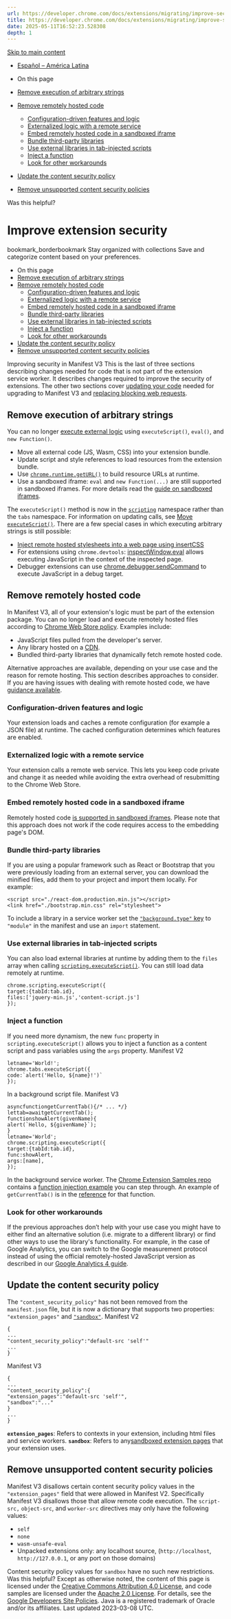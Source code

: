 ```yaml
---
url: https://developer.chrome.com/docs/extensions/migrating/improve-security
title: https://developer.chrome.com/docs/extensions/migrating/improve-security
date: 2025-05-11T16:52:23.528308
depth: 1
---
```


[ Skip to main content ](https://developer.chrome.com/docs/extensions/develop/migrate/improve-security#main-content)
  * [Español – América Latina](https://developer.chrome.com/docs/extensions/develop/migrate/improve-security?hl=es-419)




  * On this page
  * [Remove execution of arbitrary strings](https://developer.chrome.com/docs/extensions/develop/migrate/improve-security#remove-execution-of-strings)
  * [Remove remotely hosted code](https://developer.chrome.com/docs/extensions/develop/migrate/improve-security#remove-remote-code)
    * [Configuration-driven features and logic](https://developer.chrome.com/docs/extensions/develop/migrate/improve-security#configuration-drive)
    * [Externalized logic with a remote service](https://developer.chrome.com/docs/extensions/develop/migrate/improve-security#externalize-with-remote)
    * [Embed remotely hosted code in a sandboxed iframe](https://developer.chrome.com/docs/extensions/develop/migrate/improve-security#embed-in-sandbox)
    * [Bundle third-party libraries](https://developer.chrome.com/docs/extensions/develop/migrate/improve-security#bundle-third-party)
    * [Use external libraries in tab-injected scripts](https://developer.chrome.com/docs/extensions/develop/migrate/improve-security#use-external-libraries)
    * [Inject a function](https://developer.chrome.com/docs/extensions/develop/migrate/improve-security#inject-func)
    * [Look for other workarounds](https://developer.chrome.com/docs/extensions/develop/migrate/improve-security#look-for-workarounds)
  * [Update the content security policy](https://developer.chrome.com/docs/extensions/develop/migrate/improve-security#update-csp)
  * [Remove unsupported content security policies](https://developer.chrome.com/docs/extensions/develop/migrate/improve-security#remove-unsupported-csv)




Was this helpful?
#  Improve extension security 
bookmark_borderbookmark Stay organized with collections  Save and categorize content based on your preferences.
  * On this page
  * [Remove execution of arbitrary strings](https://developer.chrome.com/docs/extensions/develop/migrate/improve-security#remove-execution-of-strings)
  * [Remove remotely hosted code](https://developer.chrome.com/docs/extensions/develop/migrate/improve-security#remove-remote-code)
    * [Configuration-driven features and logic](https://developer.chrome.com/docs/extensions/develop/migrate/improve-security#configuration-drive)
    * [Externalized logic with a remote service](https://developer.chrome.com/docs/extensions/develop/migrate/improve-security#externalize-with-remote)
    * [Embed remotely hosted code in a sandboxed iframe](https://developer.chrome.com/docs/extensions/develop/migrate/improve-security#embed-in-sandbox)
    * [Bundle third-party libraries](https://developer.chrome.com/docs/extensions/develop/migrate/improve-security#bundle-third-party)
    * [Use external libraries in tab-injected scripts](https://developer.chrome.com/docs/extensions/develop/migrate/improve-security#use-external-libraries)
    * [Inject a function](https://developer.chrome.com/docs/extensions/develop/migrate/improve-security#inject-func)
    * [Look for other workarounds](https://developer.chrome.com/docs/extensions/develop/migrate/improve-security#look-for-workarounds)
  * [Update the content security policy](https://developer.chrome.com/docs/extensions/develop/migrate/improve-security#update-csp)
  * [Remove unsupported content security policies](https://developer.chrome.com/docs/extensions/develop/migrate/improve-security#remove-unsupported-csv)


Improving security in Manifest V3
This is the last of three sections describing changes needed for code that is not part of the extension service worker. It describes changes required to improve the security of extensions. The other two sections cover [updating your code](https://developer.chrome.com/docs/extensions/develop/migrate/api-calls) needed for upgrading to Manifest V3 and [replacing blocking web requests](https://developer.chrome.com/docs/extensions/develop/migrate/blocking-web-requests).
## Remove execution of arbitrary strings
You can no longer [execute external logic](https://developer.chrome.com/docs/extensions/develop/migrate#remotely-hosted-code) using `executeScript()`, `eval()`, and `new Function()`.
  * Move all external code (JS, Wasm, CSS) into your extension bundle.
  * Update script and style references to load resources from the extension bundle.
  * Use [`chrome.runtime.getURL()`](https://developer.chrome.com/docs/extensions/reference/runtime#method-getURL) to build resource URLs at runtime.
  * Use a sandboxed iframe: `eval` and `new Function(...)` are still supported in sandboxed iframes. For more details read the [guide on sandboxed iframes](https://developer.chrome.com/docs/extensions/mv3/sandboxingEval).


The `executeScript()` method is now in the [`scripting`](https://developer.chrome.com/docs/extensions/reference/scripting) namespace rather than the `tabs` namespace. For information on updating calls, see [Move `executeScript()`](https://developer.chrome.com/docs/extensions/develop/migrate/api-calls#replace-executescript).
There are a few special cases in which executing arbitrary strings is still possible:
  * [Inject remote hosted stylesheets into a web page using insertCSS](https://developer.chrome.com/docs/extensions/reference/scripting#method-insertCSS)
  * For extensions using `chrome.devtools`: [inspectWindow.eval](https://developer.chrome.com/docs/extensions/reference/devtools_inspectedWindow) allows executing JavaScript in the context of the inspected page.
  * Debugger extensions can use [chrome.debugger.sendCommand](https://developer.chrome.com/docs/extensions/reference/debugger#method-sendCommand) to execute JavaScript in a debug target.


## Remove remotely hosted code
In Manifest V3, all of your extension's logic must be part of the extension package. You can no longer load and execute remotely hosted files according to [Chrome Web Store policy](https://developer.chrome.com/docs/webstore/program-policies/mv3-requirements). Examples include:
  * JavaScript files pulled from the developer's server.
  * Any library hosted on a [CDN](https://developer.mozilla.org/docs/Glossary/CDN).
  * Bundled third-party libraries that dynamically fetch remote hosted code.


Alternative approaches are available, depending on your use case and the reason for remote hosting. This section describes approaches to consider. If you are having issues with dealing with remote hosted code, we have [guidance available](https://developer.chrome.com/docs/extensions/develop/migrate/remote-hosted-code).
### Configuration-driven features and logic
Your extension loads and caches a remote configuration (for example a JSON file) at runtime. The cached configuration determines which features are enabled.
### Externalized logic with a remote service
Your extension calls a remote web service. This lets you keep code private and change it as needed while avoiding the extra overhead of resubmitting to the Chrome Web Store.
### Embed remotely hosted code in a sandboxed iframe
Remotely hosted code [is supported in sandboxed iframes](https://developer.chrome.com/docs/extensions/mv3/sandboxingEval). Please note that this approach does not work if the code requires access to the embedding page's DOM.
### Bundle third-party libraries
If you are using a popular framework such as React or Bootstrap that you were previously loading from an external server, you can download the minified files, add them to your project and import them locally. For example:
```
<script src="./react-dom.production.min.js"></script>
<link href="./bootstrap.min.css" rel="stylesheet">

```

To include a library in a service worker set the [`"background.type"` key](https://developer.chrome.com/docs/extensions/mv3/manifest/background) to `"module"` in the manifest and use an `import` statement.
### Use external libraries in tab-injected scripts
You can also load external libraries at runtime by adding them to the `files` array when calling [`scripting.executeScript()`](https://developer.chrome.com/docs/extensions/reference/scripting#method-executeScript). You can still load data remotely at runtime.
```
chrome.scripting.executeScript({
target:{tabId:tab.id},
files:['jquery-min.js','content-script.js']
});

```

### Inject a function
If you need more dynamism, the new `func` property in `scripting.executeScript()` allows you to inject a function as a content script and pass variables using the `args` property.
Manifest V2
```
letname='World!';
chrome.tabs.executeScript({
code:`alert('Hello, ${name}!')`
});
```

In a background script file.
Manifest V3
```
asyncfunctiongetCurrentTab(){/* ... */}
lettab=awaitgetCurrentTab();
functionshowAlert(givenName){
alert(`Hello, ${givenName}`);
}
letname='World';
chrome.scripting.executeScript({
target:{tabId:tab.id},
func:showAlert,
args:[name],
});
```

In the background service worker.
The [Chrome Extension Samples repo](https://github.com/GoogleChrome/chrome-extensions-samples.git) contains a [function injection example](https://github.com/GoogleChrome/chrome-extensions-samples/blob/main/functional-samples/reference.mv3-content-scripts/popup.js) you can step through. An example of `getCurrentTab()` is in the [reference](https://developer.chrome.com/docs/extensions/reference/tabs#get-the-current-tab) for that function.
### Look for other workarounds
If the previous approaches don’t help with your use case you might have to either find an alternative solution (i.e. migrate to a different library) or find other ways to use the library's functionality. For example, in the case of Google Analytics, you can switch to the Google measurement protocol instead of using the official remotely-hosted JavaScript version as described in our [Google Analytics 4 guide](https://developer.chrome.com/docs/extensions/mv3/tut_analytics).
## Update the content security policy
The `"content_security_policy"` has not been removed from the `manifest.json` file, but it is now a dictionary that supports two properties: `"extension_pages"` and [`"sandbox"`](https://developer.chrome.com/docs/extensions/mv3/manifest/sandbox).
Manifest V2
```
{
...
"content_security_policy":"default-src 'self'"
...
}
```

Manifest V3
```
{
...
"content_security_policy":{
"extension_pages":"default-src 'self'",
"sandbox":"..."
}
...
}
```

**`extension_pages`**: Refers to contexts in your extension, including html files and service workers.
**`sandbox`**: Refers to any[sandboxed extension pages](https://developer.chrome.com/docs/extensions/reference/manifest/sandbox) that your extension uses.
## Remove unsupported content security policies
Manifest V3 disallows certain content security policy values in the `"extension_pages"` field that were allowed in Manifest V2. Specifically Manifest V3 disallows those that allow remote code execution. The `script-src,` `object-src`, and `worker-src` directives may only have the following values:
  * `self`
  * `none`
  * `wasm-unsafe-eval`
  * Unpacked extensions only: any localhost source, (`http://localhost`, `http://127.0.0.1`, or any port on those domains)


Content security policy values for `sandbox` have no such new restrictions.
Was this helpful?
Except as otherwise noted, the content of this page is licensed under the [Creative Commons Attribution 4.0 License](https://creativecommons.org/licenses/by/4.0/), and code samples are licensed under the [Apache 2.0 License](https://www.apache.org/licenses/LICENSE-2.0). For details, see the [Google Developers Site Policies](https://developers.google.com/site-policies). Java is a registered trademark of Oracle and/or its affiliates.
Last updated 2023-03-08 UTC.

